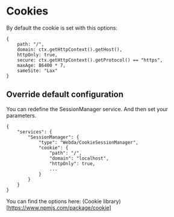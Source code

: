 # Cookies

By default the cookie is set with this options:

```
{
    path: "/",
    domain: ctx.getHttpContext().getHost(),
    httpOnly: true,
    secure: ctx.getHttpContext().getProtocol() == "https",
    maxAge: 86400 * 7,
    sameSite: "Lax"
}
```

## Override default configuration

You can redefine the SessionManager service. And then set your parameters.

```
{
    "services": {
        "SessionManager": {
            "type": "Webda/CookieSessionManager",
            "cookie": {
                "path": "/",
                "domain": "localhost",
                "httpOnly": true,
                ...
            }
        }
    }
}
```

You can find the options here: (Cookie library)[https://www.npmjs.com/package/cookie]
